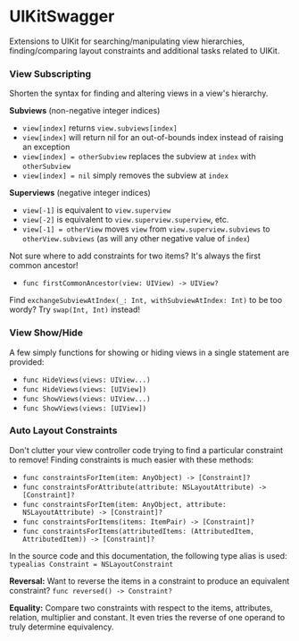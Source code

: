 UIKitSwagger
============

Extensions to UIKit for searching/manipulating view hierarchies, finding/comparing layout constraints and additional tasks related to UIKit.


### View Subscripting

Shorten the syntax for finding and altering views in a view's hierarchy.

**Subviews** (non-negative integer indices)
- `view[index]` returns `view.subviews[index]`
- `view[index]` will return nil for an out-of-bounds index instead of raising an exception
- `view[index] = otherSubview` replaces the subview at `index` with `otherSubview`
- `view[index] = nil` simply removes the subview at `index`

**Superviews** (negative integer indices)
- `view[-1]` is equivalent to `view.superview`
- `view[-2]` is equivalent to `view.superview.superview`, etc.
- `view[-1] = otherView` moves `view` from `view.superview.subviews` to `otherView.subviews` (as will any other negative value of `index`)

Not sure where to add constraints for two items?  It's always the first common ancestor!
- `func firstCommonAncestor(view: UIView) -> UIView?`

Find `exchangeSubviewAtIndex(_: Int, withSubviewAtIndex: Int)` to be too wordy?  Try `swap(Int, Int)` instead!


### View Show/Hide

A few simply functions for showing or hiding views in a single statement are provided:

- `func HideViews(views: UIView...)`
- `func HideViews(views: [UIView])`
- `func ShowViews(views: UIView...)`
- `func ShowViews(views: [UIView])`


### Auto Layout Constraints

Don't clutter your view controller code trying to find a particular constraint to remove!   Finding constraints is much easier with these methods:
- `func constraintsForItem(item: AnyObject) -> [Constraint]?`
- `func constraintsForAttribute(attribute: NSLayoutAttribute) -> [Constraint]?`
- `func constraintsForItem(item: AnyObject, attribute: NSLayoutAttribute) -> [Constraint]?`
- `func constraintsForItems(items: ItemPair) -> [Constraint]?`
- `func constraintsForItems(attributedItems: (AttributedItem, AttributedItem)) -> [Constraint]?`

In the source code and this documentation, the following type alias is used:
`typealias Constraint = NSLayoutConstraint`

**Reversal:**
Want to reverse the items in a constraint to produce an equivalent constraint?
`func reversed() -> Constraint?`


**Equality:**
Compare two constraints with respect to the items, attributes, relation, multiplier and constant.  It even tries the reverse of one operand to truly determine equivalency.
